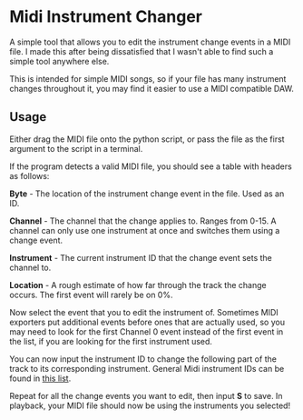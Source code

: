 # Midi Instrument Changer
A simple tool that allows you to edit the instrument change events in a MIDI file. I made this after being dissatisfied that I wasn't able to find such a simple tool anywhere else.

This is intended for simple MIDI songs, so if your file has many instrument changes throughout it, you may find it easier to use a MIDI compatible DAW.

## Usage
Either drag the MIDI file onto the python script, or pass the file as the first argument to the script in a terminal.

If the program detects a valid MIDI file, you should see a table with headers as follows:

**Byte** - The location of the instrument change event in the file. Used as an ID.

**Channel** - The channel that the change applies to. Ranges from 0-15. A channel can only use one instrument at once and switches them using a change event.

**Instrument** - The current instrument ID that the change event sets the channel to.

**Location** - A rough estimate of how far through the track the change occurs. The first event will rarely be on 0%.


Now select the event that you to edit the instrument of. Sometimes MIDI exporters put additional events before ones that are actually used, so you may need to look for the first Channel 0 event instead of the first event in the list, if you are looking for the first instrument used.

You can now input the instrument ID to change the following part of the track to its corresponding instrument.
General Midi instrument IDs can be found in [this list](Instruments.txt).

Repeat for all the change events you want to edit, then input **S** to save.
In playback, your MIDI file should now be using the instruments you selected!